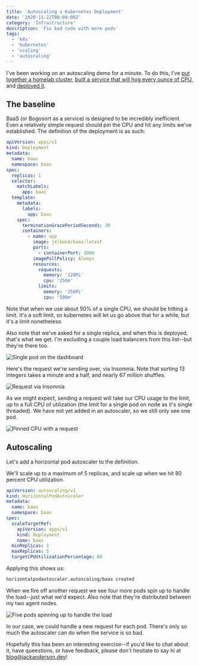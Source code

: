 ```yaml
---
title: 'Autoscaling a Kubernetes Deployment'
date: '2020-11-22T00:00:00Z'
category: 'Infrastructure'
description: 'Fix bad code with more pods'
tags:
  - 'k8s'
  - 'kubernetes'
  - 'scaling'
  - 'autoscaling'
---
```


I've been working on an autoscaling demo for a minute. To do this, I've [put together a homelab cluster](/blog/homelab-k3s-cluster), [built a service that will hog every ounce of CPU](/blog/anti-optimizing), and [deployed it](/blog/multiarchitecture-docker).

## The baseline

BaaS (or Bogosort as a service) is designed to be incredibly inefficient. Even a relatively simple request should pin the CPU and hit any limits we've established.
The definition of the deployment is as such:

```yaml
apiVersion: apps/v1
kind: Deployment
metadata:
  name: baas
  namespace: baas
spec:
  replicas: 1
  selector:
    matchLabels:
      app: baas
  template:
    metadata:
      labels:
        app: baas
    spec:
      terminationGracePeriodSeconds: 30
      containers:
        - name: app
          image: jelkand/baas:latest
          ports:
            - containerPort: 3000
          imagePullPolicy: Always
          resources:
            requests:
              memory: '128Mi'
              cpu: '250m'
            limits:
              memory: '256Mi'
              cpu: '500m'
```

Note that when we use about 50% of a single CPU, we should be hitting a limit. It's a soft limit, so kubernetes will let us go above that for a while, but it's a limit nonetheless.

Also note that we've asked for a single replica, and when this is deployed, that's what we get. I'm excluding a couple load balancers from this list--but they're there too.

![Single pod on the dashboard](/images/single-pod-baas.png)

Here's the request we're sending over, via Insomnia. Note that sorting 13 integers takes a minute and a half, and nearly 67 million shuffles.

![Request via Insomnia](/images/insomnia-request.png)

As we might expect, sending a request will take our CPU usage to the limit, up to a full CPU of utilization (the limit for a single pod on node as it's single threaded).
We have not yet added in an autoscaler, so we still only see one pod.

![Pinned CPU with a request](/images/pinned-cpu.png)

## Autoscaling

Let's add a horizontal pod autoscaler to the definition.

We'll scale up to a maximum of 5 replicas, and scale up when we hit 80 percent CPU utilization.

```yaml
apiVersion: autoscaling/v1
kind: HorizontalPodAutoscaler
metadata:
  name: baas
  namespace: baas
spec:
  scaleTargetRef:
    apiVersion: apps/v1
    kind: Deployment
    name: baas
  minReplicas: 1
  maxReplicas: 5
  targetCPUUtilizationPercentage: 80
```

Applying this shows us:

```bash
horizontalpodautoscaler.autoscaling/baas created
```

When we fire off another request we see four more pods spin up to handle the load--just what we'd expect. Also note that they're distributed between my two agent nodes.

![Five pods spinning up to handle the load](/images/replicas.png)

In our case, we could handle a new request for each pod. There's only so much the autoscaler can do when the service is so bad.

Hopefully this has been an interesting exercise--if you'd like to chat about it, have queestions, or have feedback, please don't hesitate to say hi at blog@jackanderson.dev!
